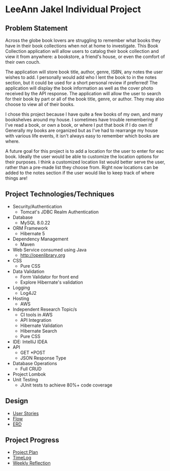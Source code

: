 # LeeAnn Jakel Individual Project

## Problem Statement
Across the globe book lovers are struggling to remember what books they have
in their book collections when not at home to investigate. This Book Collection
application will allow users to catalog their book collection and view it from
anywhere: a bookstore, a friend's house, or even the comfort of their own couch.

The application will store book title, author, genre, ISBN, any notes the user 
wishes to add. I personally would add who I lent the book to in the notes section, 
but it could be used for a short personal review if preferred! The application 
will display the book information as well as the cover photo received by the API 
response. The application will allow the user to search for their book by 
part or all of the book title, genre, or author. They may also choose to view all 
of their books. 

I chose this project because I have quite a few books of my own, and many bookshelves
around my house. I sometimes have trouble remembering if I've read a book, or own a book,
or where I put that book if I do own it! Generally my books are organized but as I've
had to rearrange my house with various life events, it isn't always easy to remember
which books are where.

A future goal for this project is to add a location for the user to enter for eac
book. Ideally the user would be able to customize the location options for their
purposes. I think a customized location list would better serve the user, rather
than a pre-made list they choose from. Right now locations can be added to the notes
section if the user would like to keep track of where things are!

## Project Technologies/Techniques
* Security/Authentication
    * Tomcat's JDBC Realm Authentication
* Database
    * MySQL 8.0.22
* ORM Framework
    * Hibernate 5
* Dependency Management
    * Maven
* Web Service consumed using Java
    * http://openlibrary.org
* CSS
    * Pure CSS
* Data Validation
    * Form Validator for front end
    * Explore Hibernate's validation
* Logging
    * Log4J2
* Hosting
    * AWS
* Independent Research Topic/s
    * CI tools in AWS
    * API Integration
    * Hibernate Validation
    * Hibernate Search
    * Pure CSS
* IDE: IntelliJ IDEA
* API
    * GET 
    *POST 
    * JSON Response Type
* Database Operations
    * Full CRUD
* Project Lombok
* Unit Testing
  * JUnit tests to achieve 80%+ code coverage

## Design
* [User Stories](DesignDocuments/userStories.md)
* [Flow](DesignDocuments/Flow.md)
* [ERD](DesignDocuments/ERD.png)

## Project Progress
* [Project Plan](ProjectPlan.md)
* [TimeLog](TimeLog.md)
* [Weekly Reflection](WeeklyReflection.md)
